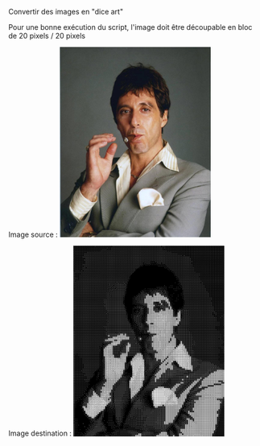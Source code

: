 Convertir des images en "dice art"

Pour une bonne exécution du script, l'image doit être découpable en bloc de 20 pixels / 20 pixels

Image source : <a href="https://github.com/clebail/image2des/blob/main/tony.jpg"><img src="https://github.com/clebail/image2des/blob/main/tony.jpg" width="300"></a>

Image destination : <a href="https://github.com/clebail/image2des/blob/main/tony_result.png"><img src="https://github.com/clebail/image2des/blob/main/tony_result.png" width="300"></a>
